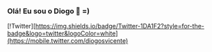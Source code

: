 ### Olá! Eu sou o Diogo 👋 =) 

[!Twitter][https://img.shields.io/badge/Twitter-1DA1F2?style=for-the-badge&logo=twitter&logoColor=white](https://mobile.twitter.com/diogosvicente)
